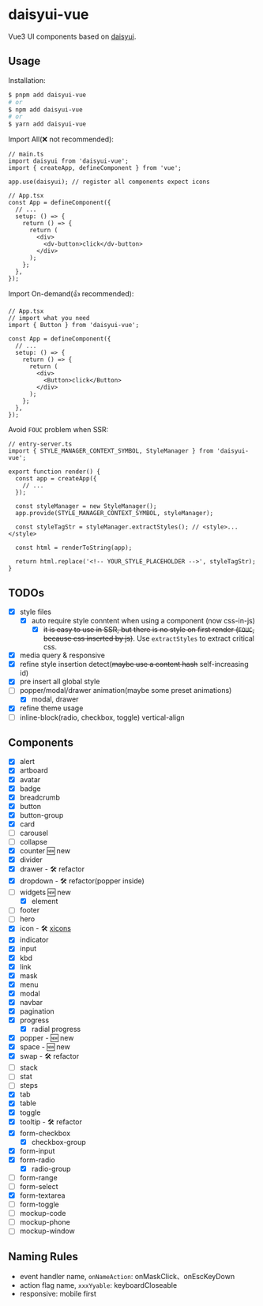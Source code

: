 # daisyui-vue

Vue3 UI components based on [daisyui](https://github.com/saadeghi/daisyui).

## Usage

Installation:

```bash
$ pnpm add daisyui-vue
# or
$ npm add daisyui-vue
# or
$ yarn add daisyui-vue
```

Import All(❌ not recommended):

```tsx
// main.ts
import daisyui from 'daisyui-vue';
import { createApp, defineComponent } from 'vue';

app.use(daisyui); // register all components expect icons

// App.tsx
const App = defineComponent({
  // ...
  setup: () => {
    return () => {
      return (
        <div>
          <dv-button>click</dv-button>
        </div>
      );
    };
  },
});
```

Import On-demand(👍 recommended):

```tsx
// App.tsx
// import what you need
import { Button } from 'daisyui-vue';

const App = defineComponent({
  // ...
  setup: () => {
    return () => {
      return (
        <div>
          <Button>click</Button>
        </div>
      );
    };
  },
});
```

Avoid `FOUC` problem when SSR:

```tsx
// entry-server.ts
import { STYLE_MANAGER_CONTEXT_SYMBOL, StyleManager } from 'daisyui-vue';

export function render() {
  const app = createApp({
    // ...
  });

  const styleManager = new StyleManager();
  app.provide(STYLE_MANAGER_CONTEXT_SYMBOL, styleManager);

  const styleTagStr = styleManager.extractStyles(); // <style>...</style>

  const html = renderToString(app);

  return html.replace('<!-- YOUR_STYLE_PLACEHOLDER -->', styleTagStr);
}
```

## TODOs

- [x] style files
  - [x] auto require style conntent when using a component (now css-in-js)
    - [x] ~~it is easy to use in SSR, but there is no style on first render (`FOUC`, because css inserted by js)~~. Use `extractStyles` to extract critical css.
- [x] media query & responsive
- [x] refine style insertion detect(~~maybe use a content hash~~ self-increasing id)
- [x] pre insert all global style
- [ ] popper/modal/drawer animation(maybe some preset animations)
  - [x] modal, drawer
- [x] refine theme usage
- [ ] inline-block(radio, checkbox, toggle) vertical-align

## Components

- [x] alert
- [x] artboard
- [x] avatar
- [x] badge
- [x] breadcrumb
- [x] button
- [x] button-group
- [x] card
- [ ] carousel
- [ ] collapse
- [x] counter 🆕 new
- [x] divider
- [x] drawer - 🛠 refactor
- [x] dropdown - 🛠 refactor(popper inside)
- [ ] widgets 🆕 new
  - [x] element
- [ ] footer
- [ ] hero
- [x] icon - 🛠 [xicons](https://github.com/07akioni/xicons)
- [x] indicator
- [x] input
- [x] kbd
- [x] link
- [x] mask
- [x] menu
- [x] modal
- [x] navbar
- [x] pagination
- [x] progress
  - [x] radial progress
- [x] popper - 🆕 new
- [x] space - 🆕 new
- [x] swap - 🛠 refactor
- [ ] stack
- [ ] stat
- [ ] steps
- [x] tab
- [x] table
- [x] toggle
- [x] tooltip - 🛠 refactor
- [x] form-checkbox
  - [x] checkbox-group
- [x] form-input
- [x] form-radio
  - [x] radio-group
- [ ] form-range
- [ ] form-select
- [x] form-textarea
- [ ] form-toggle
- [ ] mockup-code
- [ ] mockup-phone
- [ ] mockup-window

## Naming Rules

- event handler name, `onNameAction`: onMaskClick、onEscKeyDown
- action flag name, `xxxYyable`: keyboardCloseable
- responsive: mobile first
